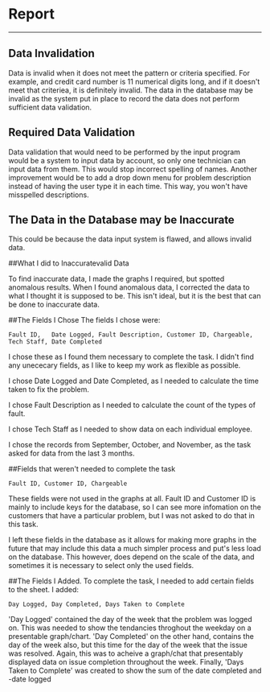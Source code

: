 Report
======
------------------
## Data Invalidation

Data is invalid when it does not meet the pattern or criteria specified. For example, and credit card number is 11 numerical digits long, and if it doesn't meet that criteriea, it is definitely invalid. The data in the database may be invalid as the system put in place to record the data does not perform sufficient data validation.

## Required Data Validation

Data validation that would need to be performed by the input program would be a system to input data by account, so only one technician can input data from them. This would stop incorrect spelling of names. Another improvement would be to add a drop down menu for problem description instead of having the user type it in each time. This way, you won't have misspelled descriptions.
 
## The Data in the Database may be Inaccurate

This could be because the data input system is flawed, and allows invalid data.

##What I did to Inaccuratevalid Data

To find inaccurate data, I made the graphs I required, but spotted anomalous results. When I found anomalous data, I corrected the data to what I thought it is supposed to be. This isn't ideal, but it is the best that can be done to inaccurate data.

##The Fields I Chose
The fields I chose were:

```
Fault ID,	Date Logged, Fault Description, Customer ID, Chargeable, Tech Staff, Date Completed
```

I chose these as I found them necessary to complete the task. I didn't find any unececary fields, as I like to keep my work as flexible as possible.

I chose Date Logged and Date Completed, as I needed to calculate the time taken to fix the problem.

I chose Fault Description as I needed to calculate the count of the types of fault.

I chose Tech Staff as I needed to show data on each individual employee.


I chose the records from September, October, and November, as the task asked for data from the last 3 months.

##Fields that weren't needed to complete the task
```
Fault ID, Customer ID, Chargeable
```
These fields were not used in the graphs at all. Fault ID and Customer ID is mainly to include keys for the database, so I can see more infomation on the customers that have a particular problem, but I was not asked to do that in this task.

I left these fields in the database as it allows for making more graphs in the future that may include this data a much simpler process and put's less load on the database. This however, does depend on the scale of the data, and sometimes it is necessary to select only the used fields.

##The Fields I Added.
To complete the task, I needed to add certain fields to the sheet. I added:

```
Day Logged, Day Completed, Days Taken to Complete
```

'Day Logged' contained the day of the week that the problem was logged on. This was needed to show the tendancies throghout the weekday on a presentable graph/chart. 'Day Completed' on the other hand, contains the day of the week also, but this time for the day of the week that the issue was resolved. Again, this was to acheive a graph/chat that presentably displayed data on issue completion throughout the week. Finally, 'Days Taken to Complete' was created to show the sum of the date completed and -date logged
